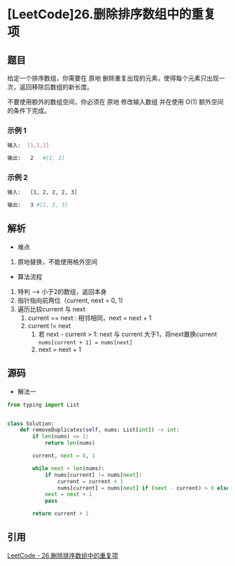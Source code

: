 # [LeetCode]26.删除排序数组中的重复项

## 题目

给定一个排序数组，你需要在 原地 删除重复出现的元素，使得每个元素只出现一次，返回移除后数组的新长度。

不要使用额外的数组空间，你必须在 原地 修改输入数组 并在使用 O(1) 额外空间的条件下完成。

### 示例 1

```bash
输入:  [1,1,2]

输出:   2   #[1, 2]
```

### 示例 2

```bash
输入:   [1, 2, 2, 2, 3] 

输出:   3 #[1, 2, 3]

```

## 解析

- 难点

1. 原地替换，不能使用格外空间

- 算法流程

1. 特判 --> 小于2的数组，返回本身
2. 指针指向前两位（current, next = 0, 1)
3. 遍历比较current 与 next
   1. current == next : 相邻相同，next = next + 1
   2. current != next
      1. 若 next - current > 1: next 与 current 大于1，将next置换current `nums[current + 1] = nums[next]`
      2. next = next + 1

## 源码

- 解法一

```py
from typing import List


class Solution:
    def removeDuplicates(self, nums: List[int]) -> int:
        if len(nums) <= 1:
            return len(nums)

        current, next = 0, 1

        while next < len(nums):
            if nums[current] != nums[next]:
                current = current + 1
                nums[current] = nums[next] if (next - current) > 0 else nums[current]
            next = next + 1
            pass

        return current + 1
```

## 引用

[LeetCode - 26.删除排序数组中的重复项](https://leetcode-cn.com/problems/remove-duplicates-from-sorted-array/description/)
